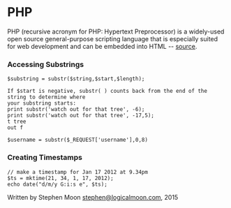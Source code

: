 # PHP

PHP (recursive acronym for PHP: Hypertext Preprocessor) is a widely-used 
open source general-purpose scripting language that is especially suited 
for web development and can be embedded into HTML 
-- [source](http://php.net/manual/en/intro-whatis.php).

### Accessing Substrings
```
$substring = substr($string,$start,$length);

If $start is negative, substr( ) counts back from the end of the string to determine where 
your substring starts: 
print substr('watch out for that tree', -6);
print substr('watch out for that tree', -17,5);
t tree
out f

$username = substr($_REQUEST['username'],0,8)
```

### Creating Timestamps
```
// make a timestamp for Jan 17 2012 at 9.34pm
$ts = mktime(21, 34, 1, 17, 2012);
echo date("d/m/y G:i:s e", $ts);
```

Written by Stephen Moon stephen@logicalmoon.com, 2015
